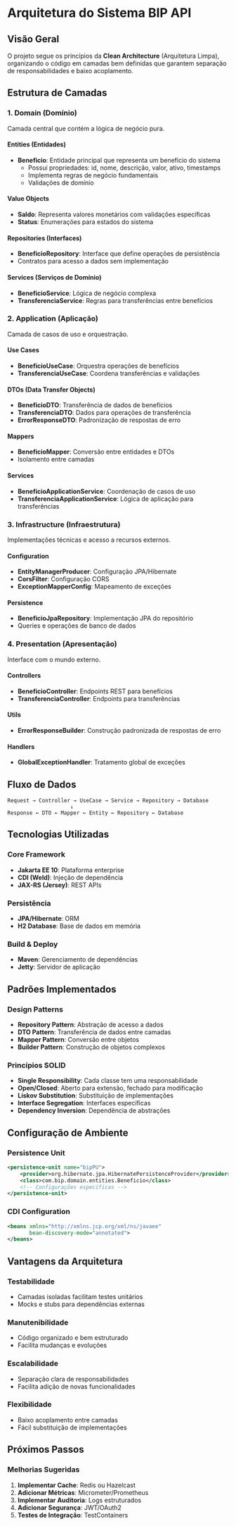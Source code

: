 # Arquitetura do Sistema BIP API

## Visão Geral

O projeto segue os princípios da **Clean Architecture** (Arquitetura Limpa), organizando o código em camadas bem definidas que garantem separação de responsabilidades e baixo acoplamento.

## Estrutura de Camadas

### 1. Domain (Domínio)
Camada central que contém a lógica de negócio pura.

#### Entities (Entidades)
- **Beneficio**: Entidade principal que representa um benefício do sistema
  - Possui propriedades: id, nome, descrição, valor, ativo, timestamps
  - Implementa regras de negócio fundamentais
  - Validações de domínio

#### Value Objects
- **Saldo**: Representa valores monetários com validações específicas
- **Status**: Enumerações para estados do sistema

#### Repositories (Interfaces)
- **BeneficioRepository**: Interface que define operações de persistência
- Contratos para acesso a dados sem implementação

#### Services (Serviços de Domínio)
- **BeneficioService**: Lógica de negócio complexa
- **TransferenciaService**: Regras para transferências entre benefícios

### 2. Application (Aplicação)
Camada de casos de uso e orquestração.

#### Use Cases
- **BeneficioUseCase**: Orquestra operações de benefícios
- **TransferenciaUseCase**: Coordena transferências e validações

#### DTOs (Data Transfer Objects)
- **BeneficioDTO**: Transferência de dados de benefícios
- **TransferenciaDTO**: Dados para operações de transferência
- **ErrorResponseDTO**: Padronização de respostas de erro

#### Mappers
- **BeneficioMapper**: Conversão entre entidades e DTOs
- Isolamento entre camadas

#### Services
- **BeneficioApplicationService**: Coordenação de casos de uso
- **TransferenciaApplicationService**: Lógica de aplicação para transferências

### 3. Infrastructure (Infraestrutura)
Implementações técnicas e acesso a recursos externos.

#### Configuration
- **EntityManagerProducer**: Configuração JPA/Hibernate
- **CorsFilter**: Configuração CORS
- **ExceptionMapperConfig**: Mapeamento de exceções

#### Persistence
- **BeneficioJpaRepository**: Implementação JPA do repositório
- Queries e operações de banco de dados

### 4. Presentation (Apresentação)
Interface com o mundo externo.

#### Controllers
- **BeneficioController**: Endpoints REST para benefícios
- **TransferenciaController**: Endpoints para transferências

#### Utils
- **ErrorResponseBuilder**: Construção padronizada de respostas de erro

#### Handlers
- **GlobalExceptionHandler**: Tratamento global de exceções

## Fluxo de Dados

```
Request → Controller → UseCase → Service → Repository → Database
                    ↓
Response ← DTO ← Mapper ← Entity ← Repository ← Database
```

## Tecnologias Utilizadas

### Core Framework
- **Jakarta EE 10**: Plataforma enterprise
- **CDI (Weld)**: Injeção de dependência
- **JAX-RS (Jersey)**: REST APIs

### Persistência
- **JPA/Hibernate**: ORM
- **H2 Database**: Base de dados em memória

### Build & Deploy
- **Maven**: Gerenciamento de dependências
- **Jetty**: Servidor de aplicação

## Padrões Implementados

### Design Patterns
- **Repository Pattern**: Abstração de acesso a dados
- **DTO Pattern**: Transferência de dados entre camadas
- **Mapper Pattern**: Conversão entre objetos
- **Builder Pattern**: Construção de objetos complexos

### Princípios SOLID
- **Single Responsibility**: Cada classe tem uma responsabilidade
- **Open/Closed**: Aberto para extensão, fechado para modificação
- **Liskov Substitution**: Substituição de implementações
- **Interface Segregation**: Interfaces específicas
- **Dependency Inversion**: Dependência de abstrações

## Configuração de Ambiente

### Persistence Unit
```xml
<persistence-unit name="bipPU">
    <provider>org.hibernate.jpa.HibernatePersistenceProvider</provider>
    <class>com.bip.domain.entities.Beneficio</class>
    <!-- Configurações específicas -->
</persistence-unit>
```

### CDI Configuration
```xml
<beans xmlns="http://xmlns.jcp.org/xml/ns/javaee"
       bean-discovery-mode="annotated">
</beans>
```

## Vantagens da Arquitetura

### Testabilidade
- Camadas isoladas facilitam testes unitários
- Mocks e stubs para dependências externas

### Manutenibilidade
- Código organizado e bem estruturado
- Facilita mudanças e evoluções

### Escalabilidade
- Separação clara de responsabilidades
- Facilita adição de novas funcionalidades

### Flexibilidade
- Baixo acoplamento entre camadas
- Fácil substituição de implementações

## Próximos Passos

### Melhorias Sugeridas
1. **Implementar Cache**: Redis ou Hazelcast
2. **Adicionar Métricas**: Micrometer/Prometheus
3. **Implementar Auditoria**: Logs estruturados
4. **Adicionar Segurança**: JWT/OAuth2
5. **Testes de Integração**: TestContainers